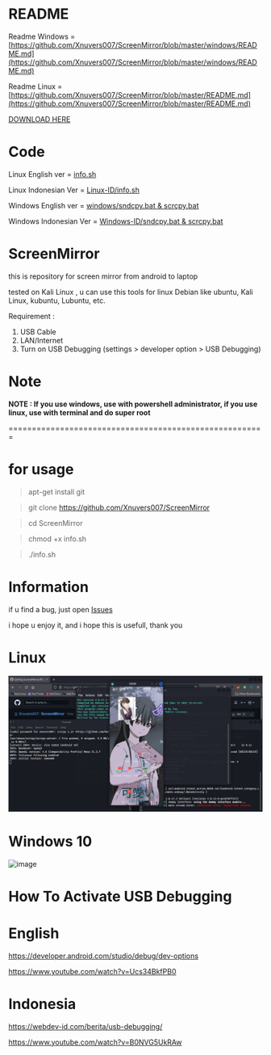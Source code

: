 # README

Readme Windows = [https://github.com/Xnuvers007/ScreenMirror/blob/master/windows/README.md](https://github.com/Xnuvers007/ScreenMirror/blob/master/windows/README.md)

Readme Linux = [https://github.com/Xnuvers007/ScreenMirror/blob/master/README.md](https://github.com/Xnuvers007/ScreenMirror/blob/master/README.md)

[DOWNLOAD HERE](https://github.com/Xnuvers007/ScreenMirror/archive/refs/heads/master.zip)

# Code

Linux English ver = [info.sh](https://github.com/Xnuvers007/ScreenMirror/blob/master/info.sh)

Linux Indonesian Ver = [Linux-ID/info.sh](https://github.com/Xnuvers007/ScreenMirror/tree/master/Linux-ID)

Windows English ver = [windows/sndcpy.bat & scrcpy.bat](https://github.com/Xnuvers007/ScreenMirror/tree/master/windows)

Windows Indonesian Ver = [Windows-ID/sndcpy.bat & scrcpy.bat](https://github.com/Xnuvers007/ScreenMirror/tree/master/Windows-ID)

# ScreenMirror
this is repository for screen mirror from android to laptop

tested on Kali Linux , u can use this tools for linux Debian like ubuntu, Kali Linux, kubuntu, Lubuntu, etc.

Requirement :
1. USB Cable
2. LAN/Internet
3. Turn on USB Debugging (settings > developer option > USB Debugging)

# Note
**NOTE : If you use windows, use with powershell administrator, if you use linux, use with terminal and do super root**

=======================================================

# for usage


  > apt-get install git

  > git clone https://github.com/Xnuvers007/ScreenMirror

  > cd ScreenMirror

  > chmod +x info.sh

  > ./info.sh

# Information

if u find a bug, just open [Issues](https://github.com/Xnuvers007/ScreenMirror/issues)

i hope u enjoy it, and i hope this is usefull, thank you

# Linux

![images](https://github.com/Xnuvers007/ScreenMirror/blob/master/images/Screenshot_2022-04-17_21-11-45.png "Kali Linux")

# Windows 10
![image](https://user-images.githubusercontent.com/62522733/164701064-9496be60-9a05-4343-a951-0df4da51bdb7.png "Windows 10")

# How To Activate USB Debugging

# English

https://developer.android.com/studio/debug/dev-options

https://www.youtube.com/watch?v=Ucs34BkfPB0

# Indonesia

https://webdev-id.com/berita/usb-debugging/

https://www.youtube.com/watch?v=B0NVG5UkRAw
